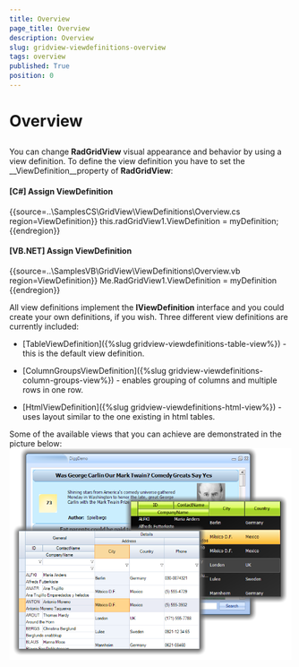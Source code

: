 ```yaml
---
title: Overview
page_title: Overview
description: Overview
slug: gridview-viewdefinitions-overview
tags: overview
published: True
position: 0
---
```


# Overview



## 

You can change __RadGridView__ visual appearance and behavior by using a view definition. To define the view definition you have to set the __ViewDefinition__property of __RadGridView__:

#### __[C#] Assign ViewDefinition__

{{source=..\SamplesCS\GridView\ViewDefinitions\Overview.cs region=ViewDefinition}}
	            this.radGridView1.ViewDefinition = myDefinition;
	{{endregion}}



#### __[VB.NET] Assign ViewDefinition__

{{source=..\SamplesVB\GridView\ViewDefinitions\Overview.vb region=ViewDefinition}}
	        Me.RadGridView1.ViewDefinition = myDefinition
	{{endregion}}



All view definitions implement the __IViewDefinition__ interface and you could create your own definitions, if you wish. Three different view definitions are currently included: 

* [TableViewDefinition]({%slug gridview-viewdefinitions-table-view%}) 
            - this is the default view definition.

* [ColumnGroupsViewDefinition]({%slug gridview-viewdefinitions-column-groups-view%}) 
            - enables grouping of columns and multiple rows in one row.

* [HtmlViewDefinition]({%slug gridview-viewdefinitions-html-view%}) -
            uses layout similar to the one existing in html tables.

Some of the available views that you can achieve are demonstrated in the picture below:
		![gridview-viewdefinitions-overview 001](images/gridview-viewdefinitions-overview001.png)
